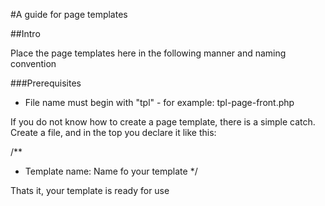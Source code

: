 #A guide for page templates

##Intro

Place the page templates here in the following manner and naming convention

###Prerequisites

* File name must begin with "tpl" - for example: tpl-page-front.php

If you do not know how to create a page template, there is a simple catch. Create a file, and in the top you declare it like this: 

/**
* Template name: Name fo your template
*/

Thats it, your template is ready for use